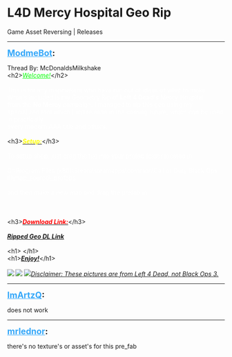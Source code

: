 # L4D Mercy Hospital Geo Rip
Game Asset Reversing | Releases

---
<strong style="font-size: 1.4em;"><span style="text-decoration: underline;text-decoration-color: #34a7f9;"><span style="color:#34a7f9;">ModmeBot</span></span>:</strong>

<p>Thread By: McDonaldsMilkshake<br />&lt;h2&gt;<span style="color:#00ff00;"><span style="text-decoration: underline"><em>Welcome!</em></span></span>&lt;/h2&gt;<br /> <br /><span style="color:#ffffff;">This is for any mapmakers who have run out of ideas of what to make. What&#39;s included is my Geometry Rip of <strong>Left 4 Dead&#39;s </strong>Mercy Hospital</span><br /><span style="color:#ffffff;">from the <strong>No Mercy </strong>campaign. I managed to rip this geo using my specialized tool which I will release in the coming future, which can be used in practically</span><br /><span style="color:#ffffff;">every modern AAA title and others.</span><br /> <br />&lt;h3&gt;<span style="text-decoration: underline"><em><strong><span style="color:#ffff00;">Setup:</span></strong></em></span>&lt;/h3&gt;<br /> <br /><span style="color:#ffffff;">To setup shop, just drag the file into your prefab folder located in</span><br /> <br /><span style="color:#ffffff;">C:\Program Files (x86)\Steam\steamapps\common\Call of Duty Black Ops III\map_source\_prefabs<br /><br />and then make a new map and drag the prefab in.<br /><br /><br /></span><br />&lt;h3&gt;<em><span style="text-decoration: underline"><strong><span style="color:#ff0000;">Download Link:</span></strong></span></em>&lt;/h3&gt;<br /> <br /><span style="color:#ffffff;"><em><span style="text-decoration: underline"><strong><a href="https://www.dropbox.com/s/d5cgl3hgebntolx/c8m4_interior_d.map?dl=0">Ripped Geo DL Link</a></strong></span></em></span><br /> <br />&lt;h1&gt; &lt;/h1&gt;<br />&lt;h1&gt;<em><span style="text-decoration: underline"><strong>Enjoy!</strong></span></em>&lt;/h1&gt;<br /> <br /><em><strong><img style="max-width: 500px;" src="https://vignette.wikia.nocookie.net/left4dead/images/9/99/2011-08-29_00001.jpg/revision/latest?cb=20110829223421">                <img style="max-width: 500px;" src="https://i.ytimg.com/vi/-x_CVeEs3TQ/maxresdefault.jpg">              <img style="max-width: 500px;" src="https://cdn.discordapp.com/attachments/235148401648467969/440674583612227635/20180430194301_1.jpg"></strong><strong></strong><strong></strong><span style="text-decoration: underline">Disclaimer: These pictures are from Left 4 Dead, not Black Ops 3.</span></em></p>

---
<strong style="font-size: 1.4em;"><span style="text-decoration: underline;text-decoration-color: #34a7f9;"><span style="color:#34a7f9;">ImArtzQ</span></span>:</strong>

<p>does not work</p>

---
<strong style="font-size: 1.4em;"><span style="text-decoration: underline;text-decoration-color: #34a7f9;"><span style="color:#34a7f9;">mrlednor</span></span>:</strong>

<p>there&#39;s no texture&#39;s or asset&#39;s for this pre_fab</p>
